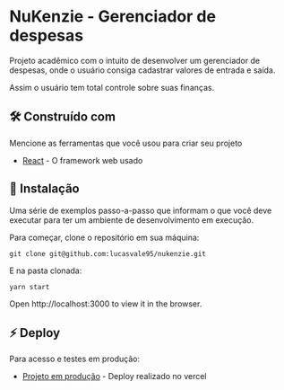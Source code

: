 # NuKenzie - Gerenciador de despesas

Projeto acadêmico com o intuito de desenvolver um gerenciador de despesas, onde o usuário consiga cadastrar valores de entrada e saída.

Assim o usuário tem total controle sobre suas finanças.



## 🛠️ Construído com

Mencione as ferramentas que você usou para criar seu projeto

* [React](https://pt-br.reactjs.org/) - O framework web usado



## 🔧 Instalação

Uma série de exemplos passo-a-passo que informam o que você deve executar para ter um ambiente de desenvolvimento em execução.

Para começar, clone o repositório em sua máquina:

```
git clone git@github.com:lucasvale95/nukenzie.git

```

E na pasta clonada:

```
yarn start

```

Open http://localhost:3000 to view it in the browser.


## ⚡ Deploy

Para acesso e testes em produção:

* [Projeto em produção](https://nukenzie-lyart.vercel.app/) - Deploy realizado no vercel